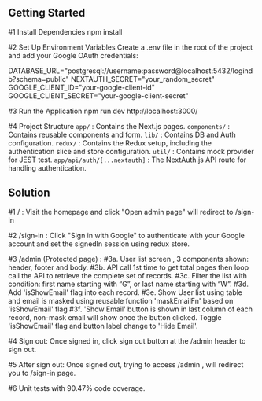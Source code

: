 ## Getting Started

#1 Install Dependencies
npm install

#2 Set Up Environment Variables
Create a .env file in the root of the project and add your Google OAuth credentials:

DATABASE_URL="postgresql://username:password@localhost:5432/logindb?schema=public"
NEXTAUTH_SECRET="your_random_secret"
GOOGLE_CLIENT_ID="your-google-client-id"
GOOGLE_CLIENT_SECRET="your-google-client-secret"

#3 Run the Application
npm run dev
http://localhost:3000/

#4 Project Structure
`app/` : Contains the Next.js pages.
`components/` : Contains reusable components and form.
`lib/` : Contains DB and Auth configuration.
`redux/` : Contains the Redux setup, including the authentication slice and store configuration.
`util/` : Contains mock provider for JEST test.
`app/api/auth/[...nextauth]` : The NextAuth.js API route for handling authentication.

## Solution

#1 / :
Visit the homepage and click "Open admin page" will redirect to /sign-in

#2 /sign-in :
Click "Sign in with Google" to authenticate with your Google account and set the signedIn session using redux store.

#3 /admin (Protected page) :
#3a. User list screen , 3 components shown: header, footer and body.
#3b. API call 1st time to get total pages then loop call the API to retrieve the complete set of records.
#3c. Filter the list with condition: first name starting with “G”, or last name starting with “W”.
#3d. Add 'isShowEmail' flag into each record.
#3e. Show User list using table and email is masked using reusable function 'maskEmailFn' based on 'isShowEmail' flag
#3f. 'Show Email' button is shown in last column of each record, non-mask email will show once the button clicked. Toggle 'isShowEmail' flag and button label change to 'Hide Email'.

#4 Sign out:
Once signed in, click sign out button at the /admin header to sign out.

#5 After sign out:
Once signed out, trying to access /admin , will redirect you to /sign-in page.

#6 Unit tests with 90.47% code coverage.

